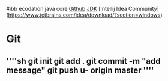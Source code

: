 #ibb ecodation java core
[Github](https://github.com/salihozzcelik/ibb_javacore.git)
[JDK](https://www.oracle.com/tr/java/technologies/downloads/#jdk23-windows)
[Intellij Idea Community] (https://www.jetbrains.com/idea/download/?section=windows)

# Git
''''sh
git init
git add .
git commit -m "add message"
git push u- origin master
''''
---